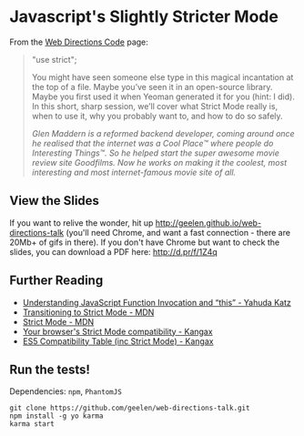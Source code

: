 # Javascript's Slightly Stricter Mode

From the [Web Directions Code](http://code13melb.webdirections.org/#JulioCesarOdy) page:

> "use strict";
> 
> You might have seen someone else type in this magical incantation at the top of a file. Maybe you’ve seen it in an open-source library. Maybe you first used it when Yeoman generated it for you (hint: I did). In this short, sharp session, we’ll cover what Strict Mode really is, when to use it, why you probably want to, and how to do so safely.
> 
> _Glen Maddern is a reformed backend developer, coming around once he realised that the internet was a Cool Place™ where people do Interesting Things™. So he helped start the super awesome movie review site Goodfilms. Now he works on making it the coolest, most interesting and most internet-famous movie site of all._

## View the Slides

If you want to relive the wonder, hit up http://geelen.github.io/web-directions-talk (you'll need Chrome, and want a fast connection - there are 20Mb+ of gifs in there). If you don't have Chrome but want to check the slides, you can download a PDF here: http://d.pr/f/1Z4q

## Further Reading

* [Understanding JavaScript Function Invocation and “this” - Yahuda Katz](http://yehudakatz.com/2011/08/11/understanding-javascript-function-invocation-and-this/)
* [Transitioning to Strict Mode - MDN](https://developer.mozilla.org/en-US/docs/JavaScript/Reference/Functions_and_function_scope/Strict_mode/Transitioning_to_strict_mode)
* [Strict Mode - MDN](https://developer.mozilla.org/en-US/docs/JavaScript/Reference/Functions_and_function_scope/Strict_mode?redirectlocale=en-US&redirectslug=JavaScript%2FStrict_mode)
* [Your browser's Strict Mode compatibility - Kangax](http://kangax.github.io/es5-compat-table/strict-mode/)
* [ES5 Compatibility Table (inc Strict Mode) - Kangax](http://kangax.github.io/es5-compat-table/)

## Run the tests!

Dependencies: `npm`, `PhantomJS`
    
    git clone https://github.com/geelen/web-directions-talk.git
    npm install -g yo karma
    karma start
